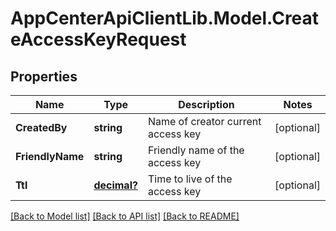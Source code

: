# AppCenterApiClientLib.Model.CreateAccessKeyRequest
## Properties

Name | Type | Description | Notes
------------ | ------------- | ------------- | -------------
**CreatedBy** | **string** | Name of creator current access key | [optional] 
**FriendlyName** | **string** | Friendly name of the access key | [optional] 
**Ttl** | [**decimal?**](BigDecimal.md) | Time to live of the access key | [optional] 

[[Back to Model list]](../README.md#documentation-for-models) [[Back to API list]](../README.md#documentation-for-api-endpoints) [[Back to README]](../README.md)

